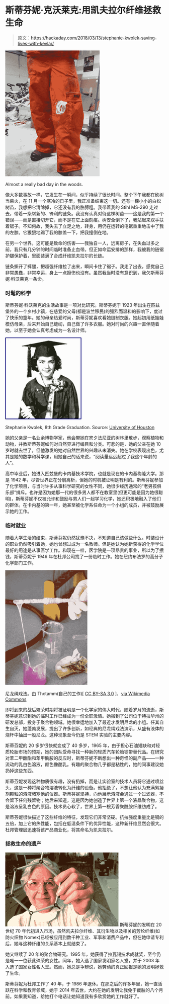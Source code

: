 # 斯蒂芬妮·克沃莱克:用凯夫拉尔纤维拯救生命

> 原文：<https://hackaday.com/2018/03/13/stephanie-kwolek-saving-lives-with-kevlar/>

[![](img/61b6691787feff3de012b5c05e863928.png)](https://hackaday.com/wp-content/uploads/2018/02/img_1119.jpg)

Almost a really bad day in the woods.

像大多数事故一样，它发生在一瞬间，似乎持续了很长时间。整个下午我都在砍树当柴火，在 11 月一个寒冷的日子里，我正准备结束这一切。还有一棵小小的白松树苗，我想把它清除掉，它还没有我的胳膊粗。我带着我的 Stihl MS-290 走过去，带着一条崭新的、锋利的链条。我没有认真对待这棵树苗——这是我的第一个错误——而是直接切开它，而不是在它上面刻痕。树安全倒下了，我站起来双手扶着锯子。不知何故，我失去了立足之地，转身，用仍在运转的电锯重重地击中了我的左膝。它狠狠地踢了我的膝盖一下，把我撞倒在地。

在另一个世界，这可能是致命的伤害——我独自一人，远离房子，在失血过多之前，我只有几分钟的时间临时准备止血带。但正如命运安排的那样，我被我的链锯护腿保护着，里面装满了合成纤维凯夫拉尔的长链。

链条撕开了裤腿，把超强纤维拉了出来，瞬间卡住了锯子。我走了出去，感觉自己非常愚蠢，非常幸运，身上一点擦伤也没有。虽然我当时没有意识到，我欠斯蒂芬妮·科沃莱克一条命。

### 时髦的科学

斯蒂芬妮·科沃莱克的生活故事是一项对比研究。斯蒂芬妮于 1923 年出生在匹兹堡外的一个乡村小镇，在慈爱的父母(都是波兰移民)的强烈而温和的影响下，度过了快乐的童年。她的母亲热爱时尚，斯蒂芬妮喜欢看她缝制衣服。她起初用纸娃娃模仿母亲，后来开始自己缝纫，自己做了许多衣服。她对时尚的兴趣一直伴随着她，以至于她会认真考虑成为一名设计师。

[![](img/965f8c90557c723463d8c82722c3b252.png)](https://hackaday.com/wp-content/uploads/2018/02/stephanie-kwolek-eighth-grade-graduation-picture.jpg)

Stephanie Kwolek, 8th Grade Graduation. Source: [University of Houston](https://www.uh.edu/engines/epi2480.htm)

她的父亲是一名业余博物学家，他会带她在宾夕法尼亚的树林里散步，观察植物和动物，并教斯蒂芬妮如何对自然界进行编目和分类。可悲的是，她的父亲在她 10 岁时就去世了，但他激发的她对自然世界的兴趣从未消失。她在学校表现出色，尤其是她的数学和科学课，用她自己的话来说，“阅读量远远超过了我这个年龄的人”。

高中毕业后，她进入匹兹堡的卡内基技术学院，也就是现在的卡内基梅隆大学。那是 1942 年，尽管世界正在分崩离析，但她的时机被证明是有利的。斯蒂芬妮参加了化学项目，与当时许多从事科学研究的女性不同，她很少经历通常的“老男孩俱乐部”排斥。也许是因为她那一代的很多男人都不在教室里(但更可能是因为她很聪明)，斯蒂芬妮不仅被允许和鼓励与男人们一起学习化学，她还积极地融入了他们的群体。在卡内基的第一年，她甚至被化学系任命为一个小组的成员，并被鼓励展示她的工作。

### 临时就业

随着大学生活的结束，斯蒂芬妮仍然犹豫不决，不知道自己该做些什么。时装设计的职业仍然吸引着她，她也曾想过成为一名教师。但是她认为她新获得的化学学位最好的用途是从事医学工作。和现在一样，医学院是一项昂贵的事业，所以为了攒钱，斯蒂芬妮于 1946 年在杜邦公司找了一份临时工作。她在纽约布法罗的高分子化学部门工作。

[![](img/92c64132f22f01755576535560e9ec97.png)](https://hackaday.com/wp-content/uploads/2018/02/nailoni_sc3bcntees_1-e1519789508801.jpg) 

尼龙绳戏法。由 Thctamm(自己的工作)[ [CC BY-SA 3.0](https://creativecommons.org/licenses/by-sa/3.0) ]，[via Wikimedia Commons](https://commons.wikimedia.org/wiki/File%3ANailoni_s%C3%BCntees_1.JPG)

即将到来的战后繁荣时期将被证明是一个化学家的伟大时代，随着岁月的流逝，斯蒂芬妮意识到她的临时工作已经成为一份全职激情。她搬到了公司位于特拉华州的研发总部，投身于聚合物领域。她很幸运地加入了最近才发明尼龙的小组。任其自生自灭，她蓬勃发展，提出了许多创新，如经典的尼龙绳戏法演示，从盛有液体的烧杯中抽出一股尼龙。这种现象至今仍是 STEM 实验的主要内容。

斯蒂芬妮的 20 多岁很快就变成了 40 多岁，1965 年，由于担心石油短缺和对轻质轮胎市场的预期，她的团队受命寻找一种新的轻质汽车轮胎钢带替代品。在研究对苯二甲酸酯和苯甲酰胺的反应时，斯蒂芬妮不断想出一种奇怪的副产品——一种流动的乳白色溶液，颜色像酪乳。有趣的聚合物几乎都是粘性的，她的同事建议她扔掉这些东西。

斯蒂芬妮发现这种物质很有趣，没有扔掉，而是让实验室的技术人员将它通过喷丝头，这是一种将聚合物溶液转化为纤维的设备。他拒绝了，不想让他认为充满絮凝剂颗粒的溶液堵塞他的仪器。斯蒂芬妮坚持，向他展示溶液会通过一个过滤器，不会留下任何残留物；她后来知道，这是因为她创造了世界上第一个液晶聚合物，这是溶液呈乳白色的原因。技术员心软了，世界上第一根芳香聚酰胺纤维纺成了。

斯蒂芬妮很快描述了这些纤维的特征，发现它们非常坚硬。抗拉强度重量比是钢的五倍，加上它的热性能，包括在低温条件下的优异性能，这种新纤维显然会很大。杜邦管理层迅速将该产品商业化，将其命名为凯夫拉尔。

### 拯救生命的遗产

[![](img/28c64a2f17e524e22700cc02b813c89c.png)](https://hackaday.com/wp-content/uploads/2018/02/stephanie-kwolek.jpg) 斯蒂芬妮的发明在 20 世纪 70 年代初进入市场，虽然凯夫拉尔纤维、其衍生物以及相关的芳纶纤维(如防火织物 Nomex)已经被应用到数千种工业、军事和消费产品中，但在她申请专利后，她与这种纤维的关系基本上就结束了。

她又继续了 20 年的聚合物研究。1995 年，她获得了拉瓦锡技术成就奖，至今仍是唯一一位获此殊荣的女性。同年，她入选了国家发明家名人堂，并于 2003 年入选了国家女性名人堂。然而，她总是争辩说，她劳动的真正回报是她的发明拯救了生命。

斯蒂芬妮为杜邦工作了 40 年，于 1986 年退休。在那之后的许多年里，她一直活跃在科学和教育领域，她于 2014 年去世，大约在她的发明让我免于截肢的八个月前。如果我知道，给她打个电话让她知道我有多欣赏她的工作就好了。